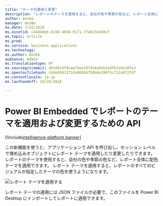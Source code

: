 ```yaml
---
title: "テーマの適用と変更"
description: "レポートのテーマを使用すると、会社の色や季節の色など、レポート全体に配色テーマを適用できます。"
author: Annbe
manager: AnnBe
ms.date: 7/22/2018
ms.assetid: c44d4deb-6158-4658-9171-7fa813e438cf
ms.topic: article
ms.prod: 
ms.service: business-applications
ms.technology: 
ms.author: Annbe
audience: Admin
ms.translationtype: HT
ms.sourcegitcommit: d65d9c6f9cae75ea7d7934a95b3a9f67a9e10fe3
ms.openlocfilehash: cb0e85612f1da966bb75db8e19075c712a9f2fd7
ms.contentlocale: ja-jp
ms.lasthandoff: 10/26/2018

---
```

# <a name="api-to-apply-and-change-report-themes-in-power-bi-embedded"></a>Power BI Embedded でレポートのテーマを適用および変更するための API

[!include[intelligence-platform banner](../../includes/intelligence-platform.md)]




この新機能を使うと、アプリケーションで API を呼び出し、セッション レベルで埋め込みオブジェクトにレポート テーマを適用したり変更したりできます。 レポートのテーマを使用すると、会社の色や季節の色など、レポート全体に配色テーマを適用できます。 レポート テーマを適用すると、レポートのすべてのビジュアルが指定したテーマの色を使うようになります。

![](media/apply-change-themes-1.png "レポート テーマを適用する")
<!-- picture -->


レポート テーマの適用には JSON ファイルが必要で、このファイルを Power BI Desktop にインポートしてレポートに適用できます。 

